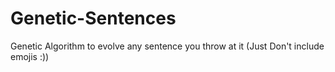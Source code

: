# Genetic-Sentences
Genetic Algorithm to evolve any sentence you throw at it (Just Don't include emojis :))
